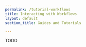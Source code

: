 ```yaml
---
permalink: /tutorial-workflows
title: Interacting with Workflows
layout: default
section_title: Guides and Tutorials

---
```


TODO